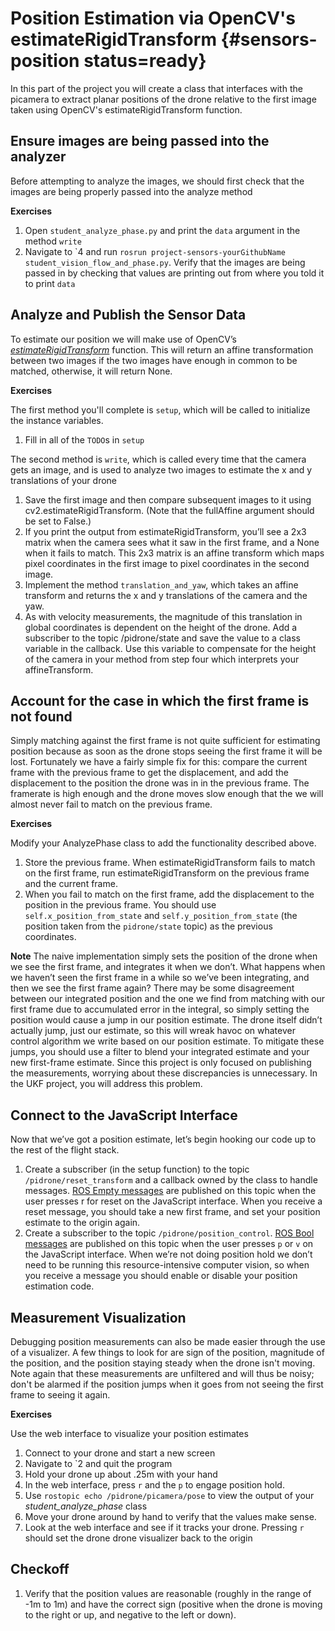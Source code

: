 # Position Estimation via OpenCV's estimateRigidTransform {#sensors-position status=ready}

In this part of the project you will create a class that interfaces with the picamera to extract planar positions of the drone relative to the first image taken using OpenCV's estimateRigidTransform function.

## Ensure images are being passed into the analyzer
Before attempting to analyze the images, we should first check that the images are being properly passed into the analyze method

**Exercises**

1. Open `student_analyze_phase.py` and print the `data` argument in the method `write`
1. Navigate to \`4 and run `rosrun project-sensors-yourGithubName student_vision_flow_and_phase.py`. Verify that the images are being passed in by checking that values are printing out from where you told it to print `data`

## Analyze and Publish the Sensor Data
To estimate our position we will make use of OpenCV’s [<i>estimateRigidTransform</i>](https://docs.opencv.org/3.0-beta/modules/video/doc/motion_analysis_and_object_tracking.html#estimaterigidtransform) function. This will return an affine transformation between two images if the two images have enough in common to be matched, otherwise, it will return None.

**Exercises**

The first method you'll complete is `setup`, which will be called to initialize the instance variables.

  1. Fill in all of the `TODO`s in `setup`

The second method is `write`, which is called every time that the camera gets an image, and is used to analyze two images to estimate the x and y translations of your drone

  1. Save the first image and then compare subsequent images to it using cv2.estimateRigidTransform. (Note that the fullAffine argument should be set to False.)
  2. If you print the output from estimateRigidTransform, you’ll see a 2x3 matrix when the camera sees what it saw in the first frame, and a None when it fails to match. This 2x3 matrix is an affine transform which maps pixel coordinates in the first image to pixel coordinates in the second image. 
  3. Implement the method `translation_and_yaw`, which takes an affine transform and returns the x and y translations of the camera and the yaw.
  4. As with velocity measurements, the magnitude of this translation in global coordinates is dependent on the height of the drone. Add a subscriber to the topic /pidrone/state and save the value to a class variable in the callback. Use this variable to compensate for the height of the camera in your method from step four which interprets your affineTransform.

## Account for the case in which the first frame is not found
Simply matching against the first frame is not quite sufficient for estimating position because as soon as the drone stops seeing the first frame it will be lost. Fortunately we have a fairly simple fix for this: compare the current frame with the previous frame to get the displacement, and add the displacement to the position the drone was in in the previous frame. The framerate is high enough and the drone moves slow enough that the we will almost never fail to match on the previous frame.

**Exercises**

Modify your AnalyzePhase class to add the functionality described above.

1. Store the previous frame. When estimateRigidTransform fails to match on the first frame, run estimateRigidTransform on the previous frame and the current frame.
2. When you fail to match on the first frame, add the displacement to the position in the previous frame. You should use `self.x_position_from_state` and `self.y_position_from_state` (the position taken from the `pidrone/state` topic) as the previous coordinates.

**Note** The naive implementation simply sets the position of the drone when we see the first frame, and integrates it when we don’t. What happens when we haven’t seen the first frame in a while so we’ve been integrating, and then we see the first frame again? There may be some disagreement between our integrated position and the one we find from matching with our first frame due to accumulated error in the integral, so simply setting the position would cause a jump in our position estimate. The drone itself didn’t actually jump, just our estimate, so this will wreak havoc on whatever control algorithm we write based on our position estimate. To mitigate these jumps, you should use a filter to blend your integrated estimate and your new first-frame estimate. Since this project is only focused on publishing the measurements, worrying about these discrepancies is unnecessary. In the UKF project, you will address this problem.

## Connect to the JavaScript Interface
Now that we’ve got a position estimate, let’s begin hooking our code up to the rest of the flight stack.

  1. Create a subscriber (in the setup function) to the topic `/pidrone/reset_transform` and a callback owned by the class to handle messages. [ROS Empty messages](http://docs.ros.org/lunar/api/std_msgs/html/msg/Empty.html) are published on this topic when the user presses r for reset on the JavaScript interface. When you receive a reset message, you should take a new first frame, and set your position estimate to the origin again.
  2. Create a subscriber to the topic `/pidrone/position_control`. [ROS Bool messages](http://docs.ros.org/lunar/api/std_msgs/html/msg/Bool.html) are published on this topic when the user presses `p` or `v` on the JavaScript interface. When we’re not doing position hold we don’t need to be running this resource-intensive computer vision, so when you receive a message you should enable or disable your position estimation code.

## Measurement Visualization
Debugging position measurements can also be made easier through the use of a visualizer. A few things to look for are sign of the position, magnitude of the position, and the position staying steady when the drone isn't moving. Note again that these measurements are unfiltered and will thus be noisy; don't be alarmed if the position jumps when it goes from not seeing the first frame to seeing it again.

**Exercises**

Use the web interface to visualize your position estimates

1. Connect to your drone and start a new screen
2. Navigate to \`2 and quit the program
3. Hold your drone up about .25m with your hand
4. In the web interface, press `r` and the `p` to engage position hold.
5. Use `rostopic echo /pidrone/picamera/pose` to view the output of your <i>student_analyze_phase</i> class
6. Move your drone around by hand to verify that the values make sense.
7. Look at the web interface and see if it tracks your drone. Pressing `r` should set the drone drone visualizer back to the origin

## Checkoff 
1. Verify that the position values are reasonable (roughly in the range of -1m to 1m) and have the correct sign (positive when the drone is moving to the right or up, and negative to the left or down).
